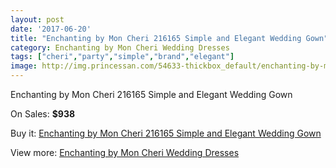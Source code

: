 ```yaml
---
layout: post
date: '2017-06-20'
title: "Enchanting by Mon Cheri 216165 Simple and Elegant Wedding Gown"
category: Enchanting by Mon Cheri Wedding Dresses
tags: ["cheri","party","simple","brand","elegant"]
image: http://img.princessan.com/54633-thickbox_default/enchanting-by-mon-cheri-216165-simple-and-elegant-wedding-gown.jpg
---
```

Enchanting by Mon Cheri 216165 Simple and Elegant Wedding Gown

On Sales: **$938**
<a href="https://www.princessan.com/en/24582-enchanting-by-mon-cheri-216165-simple-and-elegant-wedding-gown.html"><amp-img layout="responsive" width="600" height="600" src="//img.princessan.com/54633-thickbox_default/enchanting-by-mon-cheri-216165-simple-and-elegant-wedding-gown.jpg" alt="Enchanting by Mon Cheri 216165 Simple and Elegant Wedding Gown 0" /></a>
<a href="https://www.princessan.com/en/24582-enchanting-by-mon-cheri-216165-simple-and-elegant-wedding-gown.html"><amp-img layout="responsive" width="600" height="600" src="//img.princessan.com/54634-thickbox_default/enchanting-by-mon-cheri-216165-simple-and-elegant-wedding-gown.jpg" alt="Enchanting by Mon Cheri 216165 Simple and Elegant Wedding Gown 1" /></a>

Buy it: [Enchanting by Mon Cheri 216165 Simple and Elegant Wedding Gown](https://www.princessan.com/en/24582-enchanting-by-mon-cheri-216165-simple-and-elegant-wedding-gown.html "Enchanting by Mon Cheri 216165 Simple and Elegant Wedding Gown")

View more: [Enchanting by Mon Cheri Wedding Dresses](https://www.princessan.com/en/130- "Enchanting by Mon Cheri Wedding Dresses")